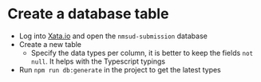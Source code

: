 # Create a database table

- Log into [Xata.io](https://xata.io) and open the `nmsud-submission` database
- Create a new table
  - Specify the data types per column, it is better to keep the fields `not null`. It helps with the Typescript typings
- Run `npm run db:generate` in the project to get the latest types
